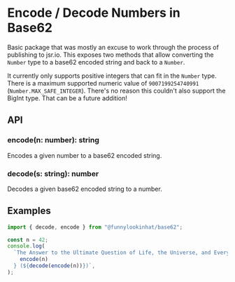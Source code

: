 # Encode / Decode Numbers in Base62

Basic package that was mostly an excuse to work through the process of
publishing to jsr.io. This exposes two methods that allow converting the
`Number` type to a base62 encoded string and back to a `Number`.

It currently only supports positive integers that can fit in the `Number` type.
There is a maximum supported numeric value of `9007199254740991`
(`Number.MAX_SAFE_INTEGER`). There's no reason this couldn't also support the
BigInt type. That can be a future addition!

## API

### encode(n: number): string

Encodes a given number to a base62 encoded string.

### decode(s: string): number

Decodes a given base62 encoded string to a number.

## Examples

```javascript
import { decode, encode } from "@funnylookinhat/base62";

const n = 42;
console.log(
  `The Answer to the Ultimate Question of Life, the Universe, and Everything is ${
    encode(n)
  } (${decode(encode(n))})`,
);
```
